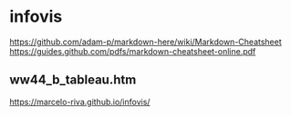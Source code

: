 # infovis

https://github.com/adam-p/markdown-here/wiki/Markdown-Cheatsheet
https://guides.github.com/pdfs/markdown-cheatsheet-online.pdf

## ww44_b_tableau.htm
https://marcelo-riva.github.io/infovis/
